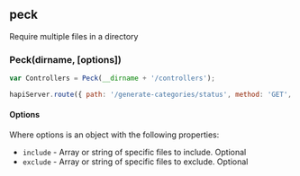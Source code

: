 ## peck

Require multiple files in a directory

### Peck(dirname, [options])

``` javascript
var Controllers = Peck(__dirname + '/controllers');

hapiServer.route({ path: '/generate-categories/status', method: 'GET', config: Controllers.status });
```

#### Options

Where options is an object with the following properties:

* `include` - Array or string of specific files to include. Optional
* `exclude` - Array or string of specific files to exclude. Optional


